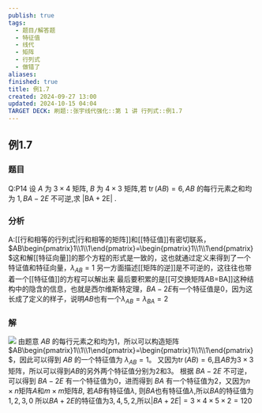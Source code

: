 ```yaml
---
publish: true
tags:
  - 题目/解答题
  - 特征值
  - 线代
  - 矩阵
  - 行列式
  - 做错了
aliases: 
finished: true
title: 例1.7
created: 2024-09-27 13:00
updated: 2024-10-15 04:04
TARGET DECK: 刷题::张宇线代强化::第 1 讲 行列式::例1.7
---
```

## 例1.7
### 题目
Q:P14 设 $A$ 为 $3 \times 4$ 矩阵, $B$ 为 $4 \times 3$ 矩阵,若 $\operatorname{tr}( {AB}) = 6,{AB}$ 的每行元素之和均为 $1,{BA} - {2E}$ 不可逆,求 $| {\mathrm{{BA}} + 2\mathrm{E}}|$ .
### 分析
A:[[行和相等的行列式|行和相等的矩阵]]和[[特征值]]有密切联系，$AB\begin{pmatrix}1\\1\\1\end{pmatrix}=\begin{pmatrix}1\\1\\1\end{pmatrix}$这和解[[特征向量]]的那个方程的形式是一致的，这也就通过定义来得到了一个特证值和特征向量，$\lambda_{AB}=1$
另一方面描述[[矩阵的逆]]是不可逆的，这往往也带着一个[[特征值]]的方程可以解出来
最后要积累的是[[可交换矩阵AB=BA]]这种结构中的隐含的信息，也就是西尔维斯特定理，$BA-2E$有一个特征值是$0$，因为这长成了定义的样子，说明$AB$也有一个$\lambda_{AB}=\lambda_{BA}=2$
### 解 
![](https://img.hwenyi.tech/202410151149037.webp)
由题意 $AB$ 的每行元素之和均为1，所以可以构造矩阵 $AB\begin{pmatrix}1\\1\\1\end{pmatrix}=\begin{pmatrix}1\\1\\1\end{pmatrix}$，因此可以得到 $AB$ 的一个特征值为 $\lambda_{AB}=1$。
又因为$\operatorname{tr}(AB)=6$,且$AB$为$3\times 3$矩阵，所以可以得到$AB$的另外两个特征值分别为2和3。
根据 $BA-2E$ 不可逆，可以得到 $BA-2E$ 有一个特征值为$0$，进而得到 $BA$ 有一个特征值为$2$，又因为$n\times n$矩阵$A$和$m\times m$矩阵$B$, 若$AB$有特征值$\lambda$, 则$BA$也有特征值$\lambda$,所以$BA$的特征值为$1,2,3,0$
所以$BA+2E$的特征值为$3,4,5,2$,所以$|BA+2E|=3\times 4\times 5\times 2=120$


